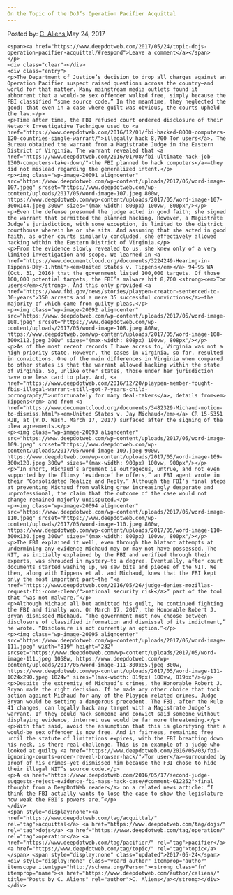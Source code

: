```yaml
---
On the Topic of the DoJ’s Operation Pacifier Acquittal
---
```

<article class="post-listing post-20078 post type-post status-publish format-standard has-post-thumbnail hentry  tag-acquittal tag-dojs tag-operation tag-pacifier tag-topic">
    <div class="post-inner">
        <span>Posted by: <a href="https://www.deepdotweb.com/author/caliens/" title="">C. Aliens </a></span>
    <span>May 24, 2017</span>
    
    <span><a href="https://www.deepdotweb.com/2017/05/24/topic-dojs-operation-pacifier-acquittal/#respond">Leave a comment</a></span>
    </p>
    <div class="clear"></div>
    <div class="entry">
    <p>The Department of Justice’s decision to drop all charges against an Operation Pacifier suspect raised questions across the country—and world for that matter. Many mainstream media outlets found it abhorrent that a would-be sex offender walked free, simply because the FBI classified “some source code.” In the meantime, they neglected the good: that even in a case where guilt was obvious, the courts upheld the law.</p>
    <p>Time after time, the FBI refused court ordered disclosure of their Network Investigative Technique used to <a href="https://www.deepdotweb.com/2016/12/01/fbi-hacked-8000-computers-120-countries-single-warrant/">illegally hack 8,700 Tor users</a>. The Bureau obtained the warrant from a Magistrate Judge in the Eastern District of Virginia. The warrant revealed that <a href="https://www.deepdotweb.com/2016/01/08/fbi-ultimate-hack-job-1300-computers-take-down/">the FBI planned to hack computers</a>—they did not mislead regarding the generalized intent.</p>
    <p><img class="wp-image-20091 aligncenter" src="https://www.deepdotweb.com/wp-content/uploads/2017/05/word-image-107.jpeg" srcset="https://www.deepdotweb.com/wp-content/uploads/2017/05/word-image-107.jpeg 800w, https://www.deepdotweb.com/wp-content/uploads/2017/05/word-image-107-300x144.jpeg 300w" sizes="(max-width: 800px) 100vw, 800px"/></p>
    <p>Even the defense presumed the judge acted in good faith; she signed the warrant that permitted the planned hacking. However, a Magistrate Judge’s jurisdiction, with some exception, is limited to the district courthouse wherein he or she sits. And assuming that she acted in good faith, as other courts similarly concluded, she effectively allowed hacking within the Eastern District of Virginia.</p>
    <p>From the evidence slowly revealed to us, she knew only of a very limited investigation and scope. We learned in <a href="https://www.documentcloud.org/documents/3224249-Hearing-in-Tippens-Day-1.html"><em>United States v. Tippens</em></a> 94-95 WA (Oct. 31, 2016) that the government listed 100,000 targets. Of those 100,000 potential targets, the FBI’s malware hit 8,700 <strong><em>Tor users</em></strong>. And this only provided <a href="https://www.fbi.gov/news/stories/playpen-creator-sentenced-to-30-years">350 arrests and a mere 35 successful convictions</a>—the majority of which came from guilty pleas.</p>
    <p><img class="wp-image-20092 aligncenter" src="https://www.deepdotweb.com/wp-content/uploads/2017/05/word-image-108.jpeg" srcset="https://www.deepdotweb.com/wp-content/uploads/2017/05/word-image-108.jpeg 808w, https://www.deepdotweb.com/wp-content/uploads/2017/05/word-image-108-300x112.jpeg 300w" sizes="(max-width: 808px) 100vw, 808px"/></p>
    <p>As of the most recent records I have access to, Virginia was not a high-priority state. However, the cases in Virginia, so far, resulted in convictions. One of the main differences in Virginia when compared to other states is that the warrant allowed hacking within the state of Virginia. So, unlike other states, those under her jurisdiction have one less card to play. And, <a href="https://www.deepdotweb.com/2016/12/20/playpen-member-fought-fbis-illegal-warrant-still-got-7-years-child-pornography/">unfortunately for many deal-takers</a>, details from<em> Tippens</em> and from <a href="https://www.documentcloud.org/documents/3482329-Michaud-motion-to-dismiss.html"><em>United States v. Jay Michaud</em></a> CR 15-5351 RJB, at (W.D. Wash. March 17, 2017) surfaced after the signing of the plea agreements.</p>
    <p><img class="wp-image-20093 aligncenter" src="https://www.deepdotweb.com/wp-content/uploads/2017/05/word-image-109.jpeg" srcset="https://www.deepdotweb.com/wp-content/uploads/2017/05/word-image-109.jpeg 900w, https://www.deepdotweb.com/wp-content/uploads/2017/05/word-image-109-300x120.jpeg 300w" sizes="(max-width: 900px) 100vw, 900px"/></p>
    <p>“In short, Michaud’s argument is outrageous, untrue, and not even supported by the flimsy ‘evidence’ he offers,” an FBI agent wrote in their “Consolidated Realize and Reply.” Although the FBI’s final steps at preventing Michaud from walking grew increasingly desperate and unprofessional, the claim that the outcome of the case would not change remained majorly undisputed.</p>
    <p><img class="wp-image-20094 aligncenter" src="https://www.deepdotweb.com/wp-content/uploads/2017/05/word-image-110.jpeg" srcset="https://www.deepdotweb.com/wp-content/uploads/2017/05/word-image-110.jpeg 800w, https://www.deepdotweb.com/wp-content/uploads/2017/05/word-image-110-300x130.jpeg 300w" sizes="(max-width: 800px) 100vw, 800px"/></p>
    <p>The FBI explained it well, even through the blatant attempts at undermining any evidence Michaud may or may not have possessed. The NIT, as initially explained by the FBI and verified through their experts, was shrouded in mystery—to a degree. Eventually, after court documents started washing up, we saw bits and pieces of the NIT. We then, along with Tippens et al. and Michaud, knew that the FBI kept only the most important part—the “<a href="https://www.deepdotweb.com/2016/05/26/judge-denies-mozillas-request-fbi-come-clean/">national security risk</a>“ part of the tool that “was not malware.”</p>
    <p>Although Michaud all but admitted his guilt, he continued fighting the FBI and finally won. On March 17, 2017, the Honorable Robert J. Bryan dismissed Michaud. “The government must now choose between disclosure of classified information and dismissal of its indictment,” he wrote. “Disclosure is not currently an option.”</p>
    <p><img class="wp-image-20095 aligncenter" src="https://www.deepdotweb.com/wp-content/uploads/2017/05/word-image-111.jpeg" width="819" height="232" srcset="https://www.deepdotweb.com/wp-content/uploads/2017/05/word-image-111.jpeg 1058w, https://www.deepdotweb.com/wp-content/uploads/2017/05/word-image-111-300x85.jpeg 300w, https://www.deepdotweb.com/wp-content/uploads/2017/05/word-image-111-1024x290.jpeg 1024w" sizes="(max-width: 819px) 100vw, 819px"/></p>
    <p>Despite the extremity of Michaud’s crimes, the Honorable Robert J. Bryan made the right decision. If he made any other choice that took action against Michaud for any of the Playpen related crimes, Judge Bryan would be setting a dangerous precedent. The FBI, after the Rule 41 changes, can legally hack any target with a Magistrate Judge’s warrant. If they could hack someone and convict said someone without displaying evidence, internet use would be far more threatening.</p>
    <p>With that said, avoid the assumption that this is glorifying that a would-be sex offender is now free. And in fairness, remaining free until the statute of limitations expires, with the FBI breathing down his neck, is there real challenge. This is an example of a judge who looked at guilty <a href="https://www.deepdotweb.com/2016/05/03/fbi-ignoring-courts-order-reveal-browser-hack/">Tor user</a>—surrounded by proof of his crimes—yet dismissed him because the FBI chose to hide their illegal NIT’s source code.</p>
    <p>A <a href="https://www.deepdotweb.com/2016/05/17/second-judge-suggests-reject-evidence-fbi-mass-hack-case/#comment-612252">final thought from a DeepDotWeb reader</a> on a related news article: “I think the FBI actually wants to lose the case to show the legislature how weak the FBI’s powers are.”</p>
    </div>
    <span style="display:none"><a href="https://www.deepdotweb.com/tag/acquittal/" rel="tag">acquittal</a> <a href="https://www.deepdotweb.com/tag/dojs/" rel="tag">dojs</a> <a href="https://www.deepdotweb.com/tag/operation/" rel="tag">operation</a> <a href="https://www.deepdotweb.com/tag/pacifier/" rel="tag">pacifier</a> <a href="https://www.deepdotweb.com/tag/topic/" rel="tag">topic</a></span> <span style="display:none" class="updated">2017-05-24</span>
    <div style="display:none" class="vcard author" itemprop="author" itemscope itemtype="http://schema.org/Person"><strong class="fn" itemprop="name"><a href="https://www.deepdotweb.com/author/caliens/" title="Posts by C. Aliens" rel="author">C. Aliens</a></strong></div>
    </div>
</article>

